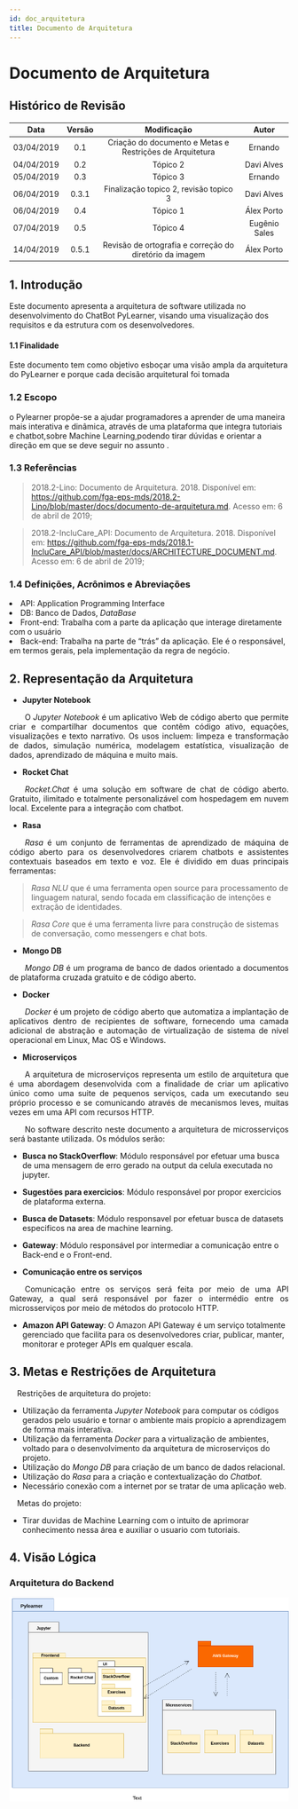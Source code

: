 ```yaml
---
id: doc_arquitetura
title: Documento de Arquitetura
---
```


# Documento de Arquitetura

## Histórico de Revisão

| **Data** | **Versão** | **Modificação** | **Autor** |
| :------: | :--------: | :-------------: | :-------: |
| 03/04/2019 | 0.1 | Criação do documento e Metas e Restrições de Arquitetura | Ernando |
| 04/04/2019 | 0.2 | Tópico 2 | Davi Alves |
| 05/04/2019 | 0.3 | Tópico 3 | Ernando |
| 06/04/2019 | 0.3.1 | Finalização topico 2, revisão topico 3 | Davi Alves |
| 06/04/2019 | 0.4 | Tópico 1 | Álex Porto 
| 07/04/2019 | 0.5 | Tópico 4 | Eugênio Sales
| 14/04/2019 | 0.5.1 | Revisão de ortografia e correção do diretório da imagem | Álex Porto 

## 1. Introdução
Este documento apresenta a arquitetura de software utilizada no desenvolvimento do ChatBot PyLearner, visando uma visualização dos requisitos e da estrutura com os desenvolvedores.
#### 1.1 Finalidade
Este documento tem como objetivo esboçar uma visão ampla da arquitetura do PyLearner e porque cada decisão arquitetural foi tomada 
### 1.2 Escopo
o Pylearner propõe-se a ajudar programadores a aprender de uma maneira mais interativa e dinâmica, através de uma plataforma que integra tutoriais e chatbot,sobre Machine Learning,podendo tirar dúvidas e orientar a direção em que se deve seguir no assunto .  

### 1.3 Referências
>2018.2-Lino: Documento de Arquitetura. 2018. Disponível em: <a href='https://github.com/fga-eps-mds/2018.2-Lino/blob/master/docs/documento-de-arquitetura.md'><https://github.com/fga-eps-mds/2018.2-Lino/blob/master/docs/documento-de-arquitetura.md></a>. Acesso em: 6 de abril de 2019;

>2018.2-IncluCare_API: Documento de Arquitetura. 2018. Disponível em: <a href='https://github.com/fga-eps-mds/2018.1-IncluCare_API/blob/master/docs/ARCHITECTURE_DOCUMENT.md'><https://github.com/fga-eps-mds/2018.1-IncluCare_API/blob/master/docs/ARCHITECTURE_DOCUMENT.md></a>. Acesso em: 6 de abril de 2019;
### 1.4  Definições, Acrônimos e Abreviações
<li> API: Application Programming Interface </li>
<li> DB: Banco de Dados, <i>DataBase</i> </li>
<li> Front-end: Trabalha com a parte da aplicação que interage diretamente com o usuário </li>
<li> Back-end:  Trabalha na parte de “trás” da aplicação. Ele é o responsável, em termos gerais, pela implementação da regra de negócio. </li>

## 2. Representação da Arquitetura

* **Jupyter Notebook**      

<p style="text-align:justify">&emsp;&emsp;O <i>Jupyter Notebook</i> é um aplicativo Web de código aberto que permite criar e compartilhar documentos que contêm código ativo, equações, visualizações e texto narrativo. Os usos   incluem: limpeza e transformação de dados, simulação numérica, modelagem estatística, visualização de dados, aprendizado de máquina e muito mais.</p> 

* **Rocket Chat**     

<p style="text-align:justify">&emsp;&emsp;<i>Rocket.Chat</i> é uma solução em software de chat de código aberto. Gratuito, ilimitado e totalmente personalizável com hospedagem em nuvem local. Excelente para a integração com chatbot.</p>

* **Rasa**     

<p style="text-align:justify">&emsp;&emsp;<i>Rasa</i> é um conjunto de ferramentas de aprendizado de máquina de código aberto para os desenvolvedores criarem chatbots e assistentes contextuais baseados em texto e voz.
Ele é dividido em duas principais ferramentas:

><i>Rasa NLU</i> que é uma ferramenta open source para processamento de linguagem natural, sendo focada em classificação de intenções e extração de identidades.

><i>Rasa Core</i> que é uma ferramenta livre para construção de sistemas de conversação, como messengers e chat bots.</p>

* **Mongo DB**        

<p style="text-align:justify">&emsp;&emsp;<i>Mongo DB</i> é um programa de banco de dados orientado a documentos de plataforma cruzada gratuito e de código aberto. </p>


* **Docker**

<p style="text-align:justify">&emsp;&emsp;<i>Docker</i> é um projeto de código aberto que automatiza a implantação de aplicativos dentro de recipientes de software, fornecendo uma camada adicional de abstração e automação de virtualização de sistema de nível operacional em Linux, Mac OS e Windows.</p>

* **Microserviços**

<p style="text-align:justify">&emsp;&emsp;A arquitetura de microserviços representa um estilo de arquitetura que é uma abordagem desenvolvida com a finalidade de criar um aplicativo único como uma suite de pequenos serviços, cada um executando seu próprio processo e se comunicando através de mecanismos leves, muitas vezes em uma API com recursos HTTP.</p>

<p style="text-align:justify">&emsp;&emsp;No software descrito neste documento a arquitetura de microsserviços será bastante utilizada. Os módulos serão:</p>

* **Busca no StackOverflow**:
Módulo responsável por efetuar uma busca de uma mensagem de erro gerado na output da celula executada no jupyter.

* **Sugestões para exercicios**: 
Módulo responsável por propor exercicios de plataforma externa.

* **Busca de Datasets**:
Módulo responsavel por efetuar busca de datasets especificos na area de machine learning.

* **Gateway**: Módulo responsável por intermediar a comunicação entre o Back-end e o Front-end.

* **Comunicação entre os serviços**

<p style="text-align:justify">&emsp;&emsp;Comunicação entre os serviços será feita por meio de uma API Gateway, a qual será responsável por fazer o intermédio entre os microsserviços por meio de métodos do protocolo HTTP.</p>

* **Amazon API Gateway**: O Amazon API Gateway é um serviço totalmente gerenciado que facilita para os desenvolvedores criar, publicar, manter, monitorar e proteger APIs em qualquer escala.



## 3. Metas e Restrições de Arquitetura
<p>&emsp;Restrições de arquitetura do projeto:</p>

<ul>

<li>Utilização da ferramenta <i>Jupyter Notebook</i> para computar os códigos gerados pelo usuário e tornar o ambiente mais propício a aprendizagem de forma mais interativa.</li>
<li>Utilização da ferramenta <i>Docker</i> para a virtualização de ambientes, voltado para o desenvolvimento da arquitetura de microserviços do projeto.</li>
<li>Utilização do <i>Mongo DB</i> para criação de um banco de dados relacional.</li>
<li>Utilização do <i>Rasa</i> para a criação e contextualização do <i>Chatbot.</i></li>
<li>Necessário conexão com a internet por se tratar de uma aplicação web.</li>


</ul>

<p>&emsp;Metas do projeto:</p>

<ul>

<li>Tirar duvidas de Machine Learning com o intuito de  aprimorar conhecimento nessa área e auxiliar o usuario com tutoriais.</li>

</ul>


## 4. Visão Lógica 

### Arquitetura do Backend

![](/img/diagramaPacotesBackend.png)


